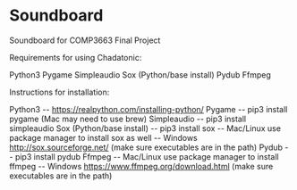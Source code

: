 # Soundboard
Soundboard for COMP3663 Final Project

Requirements for using Chadatonic:

Python3
Pygame
Simpleaudio
Sox (Python/base install)
Pydub
Ffmpeg

Instructions for installation:

Python3                   -- https://realpython.com/installing-python/
Pygame                    -- pip3 install pygame (Mac may need to use brew)
Simpleaudio               -- pip3 install simpleaudio
Sox (Python/base install) --  pip3 install sox
                              -- Mac/Linux use package manager to install sox as well
                              -- Windows http://sox.sourceforge.net/ (make sure executables are in the path)
Pydub                     -- pip3 install pydub
Ffmpeg                    -- Mac/Linux use package manager to install ffmpeg
                          -- Windows https://www.ffmpeg.org/download.html (make sure executables are in the path)

